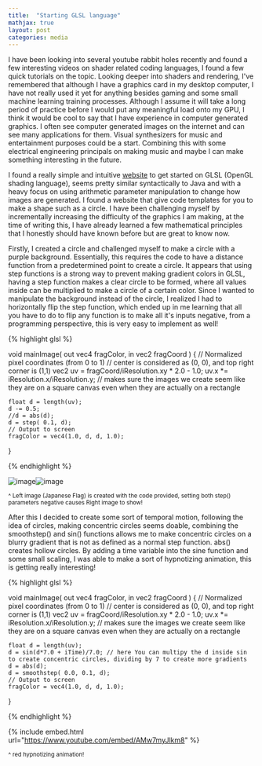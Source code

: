 ```yaml
---
title:  "Starting GLSL language"
mathjax: true
layout: post
categories: media
---
```

I have been looking into several youtube rabbit holes recently and found a few interesting videos on shader related coding languages, I found a few quick tutorials
on the topic. Looking deeper into shaders and rendering, I've remembered that although I have a graphics card in my desktop computer, I have not really used it yet
for anything besides gaming and some small machine learning training processes. Although I assume it will take a long period of practice before I would put any meaningful load 
onto my GPU, I think it would be cool to say that I have experience in computer generated graphics. I often see computer generated images on the internet and can see many applications for them. Visual synthesizers 
for music and entertainment purposes could be a start. Combining this with some electrical engineering principals on making music and maybe I can make something interesting in the future.



I found a really simple and intuitive [website](https://www.shadertoy.com/new) to get started on GLSL (OpenGL shading language), seems pretty similar syntactically to Java and with a heavy focus on using arithmetic parameter manipulation
to change how images are generated. I found a website that give code templates for you to make a shape such as a circle. I have been challenging myself by incrementally increasing the difficulty
of the graphics I am making, at the time of writing this, I have already learned a few mathematical principles that I honestly should have known before but are great to know now.

Firstly, I created a circle and challenged myself to make a circle with a purple background. Essentially, this requires the code to have a distance function from
a predetermined point to create a circle. It appears that using step functions is a strong way to prevent making gradient colors in GLSL, having a step function makes a clear circle to be formed, where all
values inside can be multiplied to make a circle of a certain color. Since I wanted to manipulate the background instead of the circle, I realized I had to horizontally flip the step function, which ended up in me
learning that all you have to do to flip any function is to make all it's inputs negative, from a programming perspective, this is very easy to implement as well!

{% highlight glsl %}

void mainImage( out vec4 fragColor, in vec2 fragCoord )
{
    // Normalized pixel coordinates (from 0 to 1)
    // center is considered as (0, 0), and top right corner is (1,1)
    vec2 uv = fragCoord/iResolution.xy * 2.0 - 1.0;
       uv.x *= iResolution.x/iResolution.y; // makes sure the images we create seem like they are on a square canvas even when they are actually on a rectangle
     
    float d = length(uv);
    d -= 0.5;
    //d = abs(d);
    d = step( 0.1, d);
    // Output to screen
    fragColor = vec4(1.0, d, d, 1.0);
}

{% endhighlight %}

![image](https://github.com/vincentkwok21/vincentkwok21.github.io/assets/137122312/8cb15413-9a89-4789-9537-0f53175581f1)![image](https://github.com/vincentkwok21/vincentkwok21.github.io/assets/137122312/1a7023e7-e878-4618-aa34-98e1216ab368)

<sub>^ Left image (Japanese Flag) is created with the code provided, setting both step() parameters negative causes
Right image to show!</sub>


After this I decided to create some sort of temporal motion, following the idea of circles, making concentric circles seems doable, combining the smoothstep() and sin() functions allows me to make concentric circles on a blurry gradient that is not as defined as a normal step function. abs() creates hollow circles. By adding 
a time variable into the sine function and some small scaling, I was able to make a sort of hypnotizing animation, this is getting really interesting!

{% highlight glsl %}

void mainImage( out vec4 fragColor, in vec2 fragCoord )
{
    // Normalized pixel coordinates (from 0 to 1)
    // center is considered as (0, 0), and top right corner is (1,1)
    vec2 uv = fragCoord/iResolution.xy * 2.0 - 1.0;
       uv.x *= iResolution.x/iResolution.y; // makes sure the images we create seem like they are on a square canvas even when they are actually on a rectangle
     
    float d = length(uv);
    d = sin(d*7.0 + iTime)/7.0; // here You can multipy the d inside sin to create concentric circles, dividing by 7 to create more gradients
    d = abs(d);
    d = smoothstep( 0.0, 0.1, d);
    // Output to screen
    fragColor = vec4(1.0, d, d, 1.0);
}

{% endhighlight %}

{% include embed.html url="https://www.youtube.com/embed/AMw7myJlkm8" %}

<sub>^ red hypnotizing animation!</sub>
